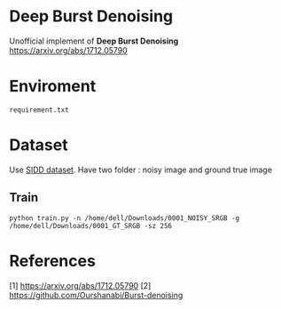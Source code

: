# Deep Burst Denoising

Unofficial implement of **Deep Burst Denoising**
 https://arxiv.org/abs/1712.05790

# Enviroment 

` requirement.txt `
# Dataset 

Use [SIDD dataset](https://www.eecs.yorku.ca/~kamel/sidd/dataset.php). 
Have two folder : noisy image and ground true image

## Train
`` python train.py -n /home/dell/Downloads/0001_NOISY_SRGB -g /home/dell/Downloads/0001_GT_SRGB -sz 256 ``

# References
[1] https://arxiv.org/abs/1712.05790
[2] https://github.com/Ourshanabi/Burst-denoising